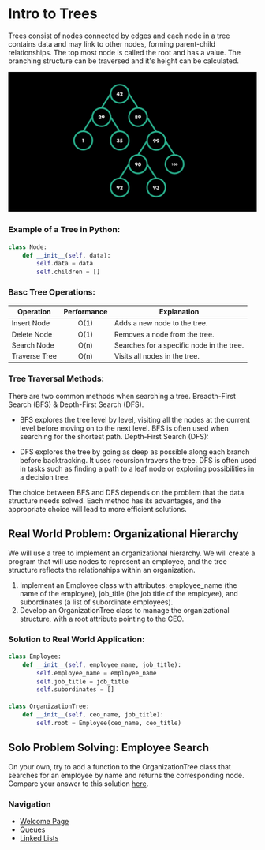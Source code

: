 # Intro to Trees
Trees consist of nodes connected by edges and each node in a tree contains data and may link to other nodes, forming parent-child relationships. The top most node is called the root and has a value. The branching structure can be traversed and it's height can be calculated.

![tree_img](images\trees.png) 

### Example of a Tree in Python:
```python
class Node:
    def __init__(self, data):
        self.data = data
        self.children = []
```
### Basc Tree Operations:

| Operation       | Performance | Explanation |
| --------------- |:-----------:| ----------- | 
|Insert Node	  | O(1)	    | Adds a new node to the tree.
|Delete Node	  | O(1)	    | Removes a node from the tree.
|Search Node	  | O(n)	    | Searches for a specific node in the tree.
|Traverse Tree	  | O(n)	    | Visits all nodes in the tree.

### Tree Traversal Methods:
There are two common methods when searching a tree. Breadth-First Search (BFS) & Depth-First Search (DFS).

- BFS explores the tree level by level, visiting all the nodes at the current level before moving on to the next level.
BFS is often used when searching for the shortest path.
Depth-First Search (DFS):

- DFS explores the tree by going as deep as possible along each branch before backtracking. It uses recursion travers the tree. DFS is often used in tasks such as finding a path to a leaf node or exploring possibilities in a decision tree. 

The choice between BFS and DFS depends on the problem that the data structure needs solved. Each method has its advantages, and the appropriate choice will lead to more efficient solutions.

## Real World Problem: Organizational Hierarchy
We will use a tree to implement an organizational hierarchy. We will create a program that will use nodes to represent an employee, and the tree structure reflects the relationships within an organization.

1. Implement an Employee class with attributes: employee_name (the name of the employee), job_title (the job title of the employee), and subordinates (a list of subordinate employees).
1. Develop an OrganizationTree class to manage the organizational structure, with a root attribute pointing to the CEO.

### Solution to Real World Application:

```py
class Employee:
    def __init__(self, employee_name, job_title):
        self.employee_name = employee_name
        self.job_title = job_title
        self.subordinates = []

class OrganizationTree:
    def __init__(self, ceo_name, job_title):
        self.root = Employee(ceo_name, ceo_title)
```

## Solo Problem Solving: Employee Search
On your own, try to add a function to the OrganizationTree class that searches for an employee by name and returns the corresponding node. Compare your answer to this solution [here](trees_solution.md).

### Navigation
- [Welcome Page](welcome.md)
- [Queues](queues.md)
- [Linked Lists](linked_lists.md)